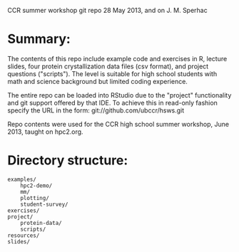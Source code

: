 CCR summer workshop git repo
28 May 2013, and on
J. M. Sperhac

Summary:
========

The contents of this repo include example code and exercises in R,
lecture slides, four protein crystallization data files (csv format), 
and project questions ("scripts"). The level is suitable for high
school students with math and science background but limited
coding experience.

The entire repo can be loaded into RStudio due to the "project" 
functionality and git support offered by that IDE. To achieve
this in read-only fashion specify the URL in the form:
   git://github.com/ubccr/hsws.git 

Repo contents were used for the CCR high school summer workshop, 
June 2013, taught on hpc2.org.

Directory structure:
====================

	examples/
        hpc2-demo/
        mm/
        plotting/
        student-survey/
	exercises/
	project/
		protein-data/
		scripts/
	resources/
    slides/

